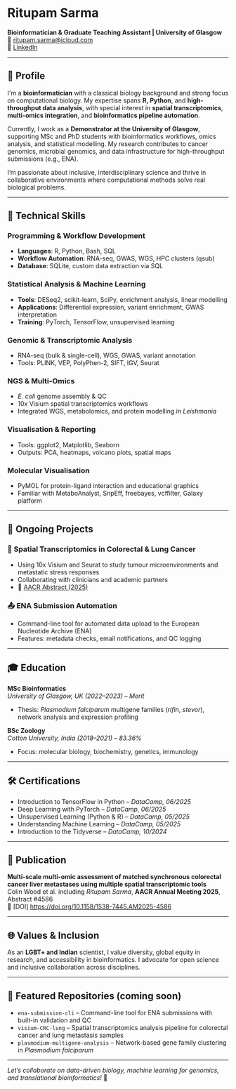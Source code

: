 # Ritupam Sarma  
**Bioinformatician & Graduate Teaching Assistant | University of Glasgow**  
📧 ritupam.sarma@icloud.com  
🔗 [LinkedIn](https://www.linkedin.com/in/ritupam-sarma-44189b277)  

---

## 🧬 Profile  

I'm a **bioinformatician** with a classical biology background and strong focus on computational biology. My expertise spans **R, Python**, and **high-throughput data analysis**, with special interest in **spatial transcriptomics**, **multi-omics integration**, and **bioinformatics pipeline automation**.

Currently, I work as a **Demonstrator at the University of Glasgow**, supporting MSc and PhD students with bioinformatics workflows, omics analysis, and statistical modelling. My research contributes to cancer genomics, microbial genomics, and data infrastructure for high-throughput submissions (e.g., ENA).  

I’m passionate about inclusive, interdisciplinary science and thrive in collaborative environments where computational methods solve real biological problems.

---

## 🔧 Technical Skills

### Programming & Workflow Development  
- **Languages**: R, Python, Bash, SQL  
- **Workflow Automation**: RNA-seq, GWAS, WGS, HPC clusters (qsub)  
- **Database**: SQLite, custom data extraction via SQL  

### Statistical Analysis & Machine Learning  
- **Tools**: DESeq2, scikit-learn, SciPy, enrichment analysis, linear modelling  
- **Applications**: Differential expression, variant enrichment, GWAS interpretation  
- **Training**: PyTorch, TensorFlow, unsupervised learning  

### Genomic & Transcriptomic Analysis  
- RNA-seq (bulk & single-cell), WGS, GWAS, variant annotation  
- Tools: PLINK, VEP, PolyPhen-2, SIFT, IGV, Seurat  

### NGS & Multi-Omics  
- *E. coli* genome assembly & QC  
- 10x Visium spatial transcriptomics workflows  
- Integrated WGS, metabolomics, and protein modelling in *Leishmania*  

### Visualisation & Reporting  
- Tools: ggplot2, Matplotlib, Seaborn  
- Outputs: PCA, heatmaps, volcano plots, spatial maps  

### Molecular Visualisation  
- PyMOL for protein-ligand interaction and educational graphics  
- Familiar with MetaboAnalyst, SnpEff, freebayes, vcffilter, Galaxy platform  

---

## 🚧 Ongoing Projects

### 🔬 Spatial Transcriptomics in Colorectal & Lung Cancer  
- Using 10x Visium and Seurat to study tumour microenvironments and metastatic stress responses  
- Collaborating with clinicians and academic partners  
- 📄 [AACR Abstract (2025)](https://doi.org/10.1158/1538-7445.AM2025-4586)

### 📤 ENA Submission Automation  
- Command-line tool for automated data upload to the European Nucleotide Archive (ENA)  
- Features: metadata checks, email notifications, and QC logging  

---

## 🎓 Education

**MSc Bioinformatics**  
*University of Glasgow, UK (2022–2023)* – *Merit*  
- Thesis: *Plasmodium falciparum* multigene families (*rifin*, *stevor*), network analysis and expression profiling

**BSc Zoology**  
*Cotton University, India (2018–2021)* – *83.36%*  
- Focus: molecular biology, biochemistry, genetics, immunology

---

## 🛠 Certifications

- Introduction to TensorFlow in Python – *DataCamp, 06/2025*  
- Deep Learning with PyTorch – *DataCamp, 06/2025*  
- Unsupervised Learning (Python & R) – *DataCamp, 05/2025*  
- Understanding Machine Learning – *DataCamp, 05/2025*  
- Introduction to the Tidyverse – *DataCamp, 10/2024*

---

## 📄 Publication

**Multi-scale multi-omic assessment of matched synchronous colorectal cancer liver metastases using multiple spatial transcriptomic tools**  
Colin Wood et al. including *Ritupam Sarma*,
**AACR Annual Meeting 2025**, Abstract #4586  
🔗 [DOI] https://doi.org/10.1158/1538-7445.AM2025-4586

---

## 🌐 Values & Inclusion

As an **LGBT+ and Indian** scientist, I value diversity, global equity in research, and accessibility in bioinformatics. I advocate for open science and inclusive collaboration across disciplines.

---

## 📁 Featured Repositories (coming soon)

- `ena-submission-cli` – Command-line tool for ENA submissions with built-in validation and QC  
- `visium-CRC-lung` – Spatial transcriptomics analysis pipeline for colorectal cancer and lung metastasis samples  
- `plasmodium-multigene-analysis` – Network-based gene family clustering in *Plasmodium falciparum*  

---

*Let’s collaborate on data-driven biology, machine learning for genomics, and translational bioinformatics!* 🚀
